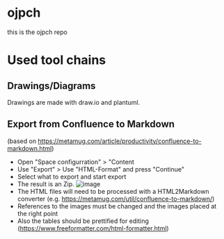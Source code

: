 # ojpch

this is the ojpch repo


# Used tool chains

## Drawings/Diagrams
Drawings are made with draw.io and plantuml.


## Export from Confluence to Markdown
(based on https://metamug.com/article/productivity/confluence-to-markdown.html)

* Open "Space configurration" > "Content 
* Use "Export" > Use "HTML-Format" and press "Continue" 
* Select what to export and start export
* The result is an Zip. ![image](https://user-images.githubusercontent.com/24227470/214853959-84f6e5cb-3e4f-4f57-aac2-2bb4131e1ad7.png)
* The HTML files will need to be processed with a HTML2Markdown converter  (e.g. https://metamug.com/util/confluence-to-markdown/)
* References to the images must be changed and the images placed at the right point
* Also the tables should be prettified for editing (https://www.freeformatter.com/html-formatter.html)
